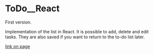 # ToDo\_\_React

First version.

Implementation of the list in React. It is possible to add, delete and edit tasks. They are also saved if you want to return to the to-do list later.

[link on page](https://dimitry-prog.github.io/ToDo__React/)
